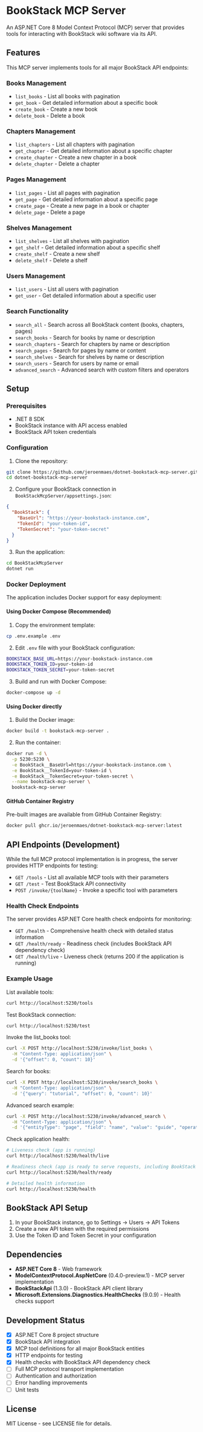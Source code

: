 # BookStack MCP Server

An ASP.NET Core 8 Model Context Protocol (MCP) server that provides tools for interacting with BookStack wiki software via its API.

## Features

This MCP server implements tools for all major BookStack API endpoints:

### Books Management
- `list_books` - List all books with pagination
- `get_book` - Get detailed information about a specific book
- `create_book` - Create a new book
- `delete_book` - Delete a book

### Chapters Management  
- `list_chapters` - List all chapters with pagination
- `get_chapter` - Get detailed information about a specific chapter
- `create_chapter` - Create a new chapter in a book
- `delete_chapter` - Delete a chapter

### Pages Management
- `list_pages` - List all pages with pagination
- `get_page` - Get detailed information about a specific page
- `create_page` - Create a new page in a book or chapter
- `delete_page` - Delete a page

### Shelves Management
- `list_shelves` - List all shelves with pagination
- `get_shelf` - Get detailed information about a specific shelf
- `create_shelf` - Create a new shelf
- `delete_shelf` - Delete a shelf

### Users Management
- `list_users` - List all users with pagination
- `get_user` - Get detailed information about a specific user

### Search Functionality
- `search_all` - Search across all BookStack content (books, chapters, pages)
- `search_books` - Search for books by name or description
- `search_chapters` - Search for chapters by name or description  
- `search_pages` - Search for pages by name or content
- `search_shelves` - Search for shelves by name or description
- `search_users` - Search for users by name or email
- `advanced_search` - Advanced search with custom filters and operators

## Setup

### Prerequisites
- .NET 8 SDK
- BookStack instance with API access enabled
- BookStack API token credentials

### Configuration

1. Clone the repository:
```bash
git clone https://github.com/jeroenmaes/dotnet-bookstack-mcp-server.git
cd dotnet-bookstack-mcp-server
```

2. Configure your BookStack connection in `BookStackMcpServer/appsettings.json`:
```json
{
  "BookStack": {
    "BaseUrl": "https://your-bookstack-instance.com",
    "TokenId": "your-token-id",
    "TokenSecret": "your-token-secret"
  }
}
```

3. Run the application:
```bash
cd BookStackMcpServer
dotnet run
```

### Docker Deployment

The application includes Docker support for easy deployment:

#### Using Docker Compose (Recommended)

1. Copy the environment template:
```bash
cp .env.example .env
```

2. Edit `.env` file with your BookStack configuration:
```bash
BOOKSTACK_BASE_URL=https://your-bookstack-instance.com
BOOKSTACK_TOKEN_ID=your-token-id
BOOKSTACK_TOKEN_SECRET=your-token-secret
```

3. Build and run with Docker Compose:
```bash
docker-compose up -d
```

#### Using Docker directly

1. Build the Docker image:
```bash
docker build -t bookstack-mcp-server .
```

2. Run the container:
```bash
docker run -d \
  -p 5230:5230 \
  -e BookStack__BaseUrl=https://your-bookstack-instance.com \
  -e BookStack__TokenId=your-token-id \
  -e BookStack__TokenSecret=your-token-secret \
  --name bookstack-mcp-server \
  bookstack-mcp-server
```

#### GitHub Container Registry

Pre-built images are available from GitHub Container Registry:

```bash
docker pull ghcr.io/jeroenmaes/dotnet-bookstack-mcp-server:latest
```

## API Endpoints (Development)

While the full MCP protocol implementation is in progress, the server provides HTTP endpoints for testing:

- `GET /tools` - List all available MCP tools with their parameters
- `GET /test` - Test BookStack API connectivity
- `POST /invoke/{toolName}` - Invoke a specific tool with parameters

### Health Check Endpoints

The server provides ASP.NET Core health check endpoints for monitoring:

- `GET /health` - Comprehensive health check with detailed status information
- `GET /health/ready` - Readiness check (includes BookStack API dependency check)
- `GET /health/live` - Liveness check (returns 200 if the application is running)

### Example Usage

List available tools:
```bash
curl http://localhost:5230/tools
```

Test BookStack connection:
```bash
curl http://localhost:5230/test
```

Invoke the list_books tool:
```bash
curl -X POST http://localhost:5230/invoke/list_books \
  -H "Content-Type: application/json" \
  -d '{"offset": 0, "count": 10}'
```

Search for books:
```bash
curl -X POST http://localhost:5230/invoke/search_books \
  -H "Content-Type: application/json" \
  -d '{"query": "tutorial", "offset": 0, "count": 10}'
```

Advanced search example:
```bash
curl -X POST http://localhost:5230/invoke/advanced_search \
  -H "Content-Type: application/json" \
  -d '{"entityType": "page", "field": "name", "value": "guide", "operatorType": "Like"}'
```

Check application health:
```bash
# Liveness check (app is running)
curl http://localhost:5230/health/live

# Readiness check (app is ready to serve requests, including BookStack API)
curl http://localhost:5230/health/ready

# Detailed health information
curl http://localhost:5230/health
```

## BookStack API Setup

1. In your BookStack instance, go to Settings → Users → API Tokens
2. Create a new API token with the required permissions
3. Use the Token ID and Token Secret in your configuration

## Dependencies

- **ASP.NET Core 8** - Web framework
- **ModelContextProtocol.AspNetCore** (0.4.0-preview.1) - MCP server implementation
- **BookStackApi** (1.3.0) - BookStack API client library
- **Microsoft.Extensions.Diagnostics.HealthChecks** (9.0.9) - Health checks support

## Development Status

- [x] ASP.NET Core 8 project structure
- [x] BookStack API integration
- [x] MCP tool definitions for all major BookStack entities
- [x] HTTP endpoints for testing
- [x] Health checks with BookStack API dependency check
- [ ] Full MCP protocol transport implementation
- [ ] Authentication and authorization
- [ ] Error handling improvements
- [ ] Unit tests

## License

MIT License - see LICENSE file for details.